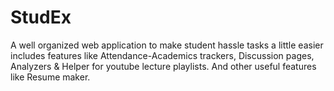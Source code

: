 # StudEx
A well organized web application to make student hassle tasks a little easier includes features like Attendance-Academics trackers, Discussion pages, Analyzers & Helper for youtube lecture playlists. And other useful features like Resume maker.